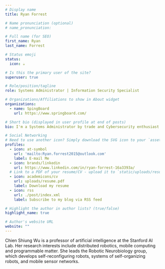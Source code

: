 ```yaml
---
# Display name
title: Ryan Forrest

# Name pronunciation (optional)
# name_pronunciation:

# Full name (for SEO)
first_name: Ryan
last_name: Forrest

# Status emoji
status:
  icon: ☕️

# Is this the primary user of the site?
superuser: true

# Role/position/tagline
role: Systems Administrator | Information Security Specialist

# Organizations/Affiliations to show in About widget
organizations:
  - name: SpingBoard
    url: https://www.springboard.com/

# Short bio (displayed in user profile at end of posts)
bio: I'm a Systems Administrator by trade and Cybersecurity enthusiast. 

# Social Networking
# Need to use another icon? Simply download the SVG icon to your `assets/media/icons/` folder.
profiles:
  - icon: at-symbol
    url: 'mailto:Ryan.forrest2015@outlook.com'
    label: E-mail Me
  - icon: brands/linkedin
    url: https://www.linkedin.com/in/ryan-forrest-16a3393a/
  # Link to a PDF of your resume/CV - upload it to `static/uploads/resume.pdf`
  - icon: academicons/cv
    url: uploads/resume.pdf
    label: Download my resume
  - icon: rss
    url: ./post/index.xml
    label: Subscribe to my blog via RSS feed

# Highlight the author in author lists? (true/false)
highlight_name: true

# Author's website URL
website: ""
---
```


Chien Shiung Wu is a professor of artificial intelligence at the Stanford AI Lab. Her research interests include
distributed robotics, mobile computing and programmable matter. She leads the Robotic Neurobiology group, which develops
self-reconfiguring robots, systems of self-organizing robots, and mobile sensor networks.

